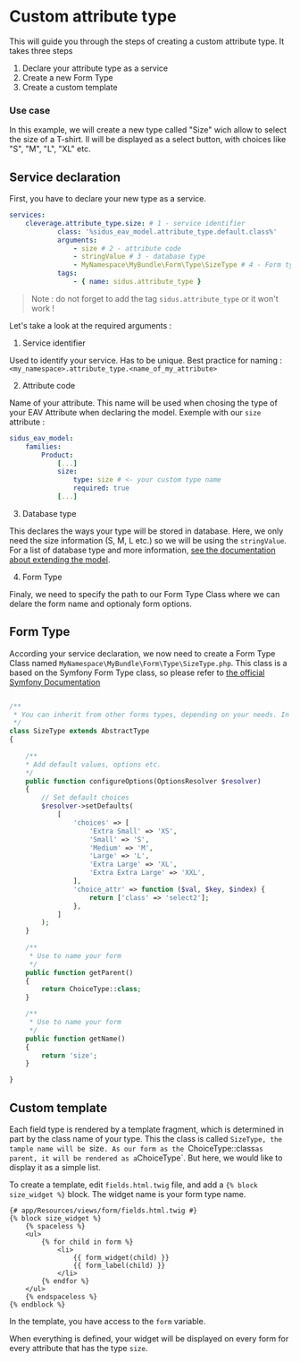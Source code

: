 Custom attribute type
=====================

This will guide you through the steps of creating a custom attribute type. It takes three steps

1. Declare your attribute type as a service
2. Create a new Form Type
3. Create a custom template

### Use case

In this example, we will create a new type called "Size" wich allow to select the size of a T-shirt. Il will be displayed as a select button, with choices like "S", "M", "L", "XL" etc.

## Service declaration

First, you have to declare your new type as a service.

```yaml
services:
    cleverage.attribute_type.size: # 1 - service identifier
            class: '%sidus_eav_model.attribute_type.default.class%'
            arguments:
                - size # 2 - attribute code
                - stringValue # 3 - database type
                - MyNamespace\MyBundle\Form\Type\SizeType # 4 - Form type
            tags:
                - { name: sidus.attribute_type }
```

> Note : do not forget to add the tag `sidus.attribute_type` or it won't work !

Let's take a look at the required arguments : 

1. Service identifier

Used to identify your service. Has to be unique.
Best practice for naming : `<my_namespace>.attribute_type.<name_of_my_attribute>`

2. Attribute code

Name of your attribute. This name will be used when chosing the type of your EAV Attribute when declaring the model. Exemple with our `size` attribute :

```yaml
sidus_eav_model:
    families:
        Product:
            [...]
            size:
                type: size # <- your custom type name
                required: true
            [...]
```

3. Database type

This declares the ways your type will be stored in database. Here, we only need the size information (S, M, L etc.) so we will be using the `stringValue`. For a list of database type and more information, [see the documentation about extending the model](https://vincentchalnot.github.io/SidusEAVModelBundle/Documentation/11-extend.html).

4. Form Type

Finaly, we need to specify the path to our Form Type Class where we can delare the form name and optionaly form options.

## Form Type

According your service declaration, we now need to create a Form Type Class named `MyNamespace\MyBundle\Form\Type\SizeType.php`. This class is a based on the Symfony Form Type class, so please refer to [the official Symfony Documentation](https://symfony.com/doc/3.4/form/create_custom_field_type.html)

```php

/**
 * You can inherit from other forms types, depending on your needs. In most cases, use the AbstractType
 */
class SizeType extends AbstractType
{
    
    /**
    * Add default values, options etc.
    */
    public function configureOptions(OptionsResolver $resolver)
    {
        // Set default choices
        $resolver->setDefaults(
            [
                'choices' => [
                    'Extra Small' => 'XS',
                    'Small' => 'S',
                    'Medium' => 'M',
                    'Large' => 'L',
                    'Extra Large' => 'XL',
                    'Extra Extra Large' => 'XXL',
                ],
                'choice_attr' => function ($val, $key, $index) {
                    return ['class' => 'select2'];
                },
            ]
        );
    }
    
    /**
     * Use to name your form
     */
    public function getParent()
    {
        return ChoiceType::class;
    }

    /**
     * Use to name your form
     */
    public function getName()
    {
        return 'size';
    }

}
```

## Custom template

Each field type is rendered by a template fragment, which is determined in part by the class name of your type. This the class is called `SizeType, the tample name will be `size`. As our form as the `ChoiceType::class` as parent, it will be rendered as a `ChoiceType`. But here, we would like to display it as a simple list.

To create a template, edit `fields.html.twig` file, and add a `{% block size_widget %}` block. The widget name is your form type name.

```twig
{# app/Resources/views/form/fields.html.twig #}
{% block size_widget %}
    {% spaceless %}
    <ul>
        {% for child in form %}
            <li>
                {{ form_widget(child) }}
                {{ form_label(child) }}
            </li>
        {% endfor %}
    </ul>
    {% endspaceless %}
{% endblock %}
```

In the template, you have access to the `form` variable.

When everything is defined, your widget will be displayed on every form for every attribute that has the type `size`.
